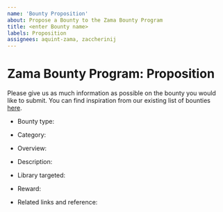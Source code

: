 ```yaml
---
name: 'Bounty Proposition'
about: Propose a Bounty to the Zama Bounty Program
title: <enter Bounty name>
labels: Proposition
assignees: aquint-zama, zaccherinij
---
```


# Zama Bounty Program: Proposition

Please give us as much information as possible on the bounty you would like to submit. You can find inspiration from our existing list of bounties [here](https://github.com/zama-ai/bounty-program/tree/main/Bounties).


<!-- Propose a bounty type: `easy_bounty`, `major_bounty`, `moonshot_bounty` -->
- Bounty type:

<!-- Propose a Category: `Application`, `Engineering`, `FPGA`,  `Machine_learning`, `Research` -->
- Category:

<!-- Propose an overview: Short description of your proposition -->
- Overview:

<!-- Propose a Description: Complete and detailed description of your proposition -->
- Description:

<!-- Library targeted (multiple choices possible) `TFHE-rs`, `Concrete`, `Concrete-ML` -->
- Library targeted:

<!-- Give an estimate of the reward value of your bounty (will be later validated by Zama) -->
- Reward:

<!-- Give any links that could help solve your bounty (papers, articles, existing implementation…) -->
- Related links and reference:
